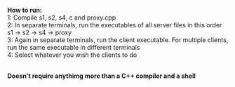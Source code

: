 <b> How to run: </b> <br>
  1: Compile s1, s2, s4, c and proxy.cpp <br>
  2: In separate terminals, run the executables of all server files in this order s1 -> s2 -> s4 -> proxy <br>
  3: Again in separate terminals, run the client executable. For multiple clients, run the same executable in different terminals <br>
  4: Select whatever you wish the clients to do <br> <br>
  
<b> Doesn't require anythimg more than a C++ compiler and a shell </b>
